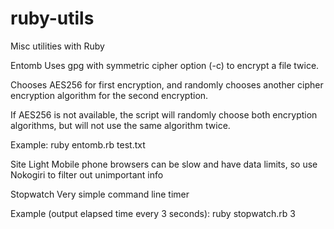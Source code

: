 ruby-utils
==========

Misc utilities with Ruby




Entomb
  Uses gpg with symmetric cipher option (-c) to encrypt a file twice.

  Chooses AES256 for first encryption, and randomly chooses another cipher encryption algorithm for the second encryption.

  If AES256 is not available, the script will randomly choose both encryption algorithms, but will not use the same algorithm twice.

  Example: ruby entomb.rb test.txt



Site Light
  Mobile phone browsers can be slow and have data limits, so use Nokogiri to filter out unimportant info



Stopwatch
  Very simple command line timer

  Example (output elapsed time every 3 seconds): ruby stopwatch.rb 3


